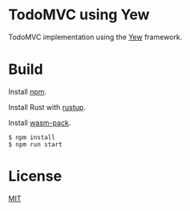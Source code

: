 # TodoMVC using Yew

TodoMVC implementation using the [Yew](https://yew.rs) framework.

# Build

Install [npm](https://www.npmjs.com/get-npm).

Install Rust with [rustup](https://rustup.rs/).

Install [wasm-pack](https://rustwasm.github.io/wasm-pack/installer/).

```shell
$ npm install
$ npm run start
```

# License
[MIT](LICENSE)
